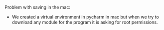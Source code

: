 Problem with saving in the mac:  
* We created a virtual environment in pycharm in mac but when we try to download any module for the program it is asking for root permissions.  
